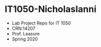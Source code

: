 # IT1050-NicholasIanni
 * Lab Project Repo for IT 1050 
 * CRN:14207 
 * Prof. Leasure
 * Spring 2020
